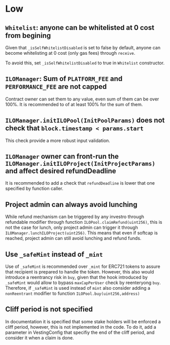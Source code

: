 # Low
## `Whitelist`: anyone can be whitelisted at 0 cost from begining
Given that `_isSelfWhitelistDisabled` is set to false by default, anyone can become whitelisting at 0 cost (only gas fees) through `receive`.

To avoid this, set `_isSelfWhitelistDisabled` to true in `Whitelist` constructor.

## `ILOManager`: Sum of `PLATFORM_FEE` and `PERFORMANCE_FEE` are not capped
Contract owner can set them to any value, even sum of them can be over 100%. It is recommended to of at least 100% for the sum of them.

## `ILOManager.initILOPool(InitPoolParams)` does not check that `block.timestamp < params.start` 
This check provide a more robust input validation.

## `ILOManager` owner can front-run the `ILOManager.initILOProject(InitProjectParams)` and affect desired refundDeadline
It is recommended to add a check that `refundDeadline` is lower that one specified by function caller.

## Project admin can always avoid lunching
While refund mechanism can be triggered by any investro through refundable modifier through function `ILOPool.claimRefund(uint256)`, this is not the case for lunch, only project admin can trigger it through `ILOManager.lunchILOProject(uint256)`. This means that even if softcap is reached, project admin can still avoid lunching and refund funds.

## Use `_safeMint` instead of `_mint`
Use of `_safeMint` is recommended over `_mint` for ERC721 tokens to assure that recipient is prepared to handle the token. However, this also would introduce a reentrancy risk in `buy`, given that the hook introduced by `_safeMint` would allow to bypass `maxCapPerUser` check by reenteryong `buy`. Therefore, if `_safeMint` is used instead of `mint` also consider adding a `nonReentrant` modifier to function `ILOPool.buy(uint256,address)`

## Cliff period is not specified
In documentation it is specified that some stake holders will be enforced a cliff period, however, this is not implemented in the code. To do it, add a parameter in VestingConfig that specifiy the end of the cliff period, and consider it when a claim is done.